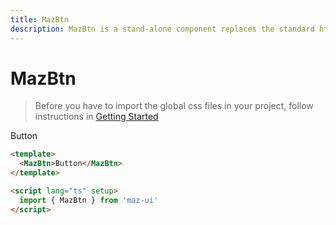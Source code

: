 ```yaml
---
title: MazBtn
description: MazBtn is a stand-alone component replaces the standard html button with a beautiful design system. Many options like colors, sizes, disabled state, loading state, includes icons. Support of router-link and nuxt-link
---
```


# MazBtn

> Before you have to import the global css files in your project, follow instructions in [Getting Started](/guide/getting-started.md)

<MazBtn>
  Button
</MazBtn>


```html
<template>
  <MazBtn>Button</MazBtn>
</template>

<script lang="ts" setup>
  import { MazBtn } from 'maz-ui'
</script>
```
